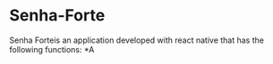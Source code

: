 # Senha-Forte
Senha Forteis an application developed with react native that has the following functions:
*A
